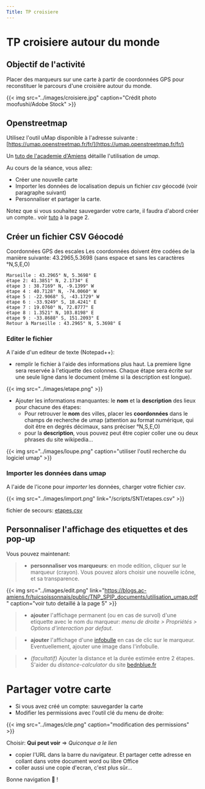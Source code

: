```yaml
---
Title: TP croisiere
---
```


# TP croisiere autour du monde
## Objectif de l'activité
Placer des marqueurs sur une carte à partir de coordonnées GPS pour reconstituer le parcours d'une croisière autour du monde.

{{< img src="../images/croisiere.jpg" caption="Crédit photo moofushi/Adobe Stock" >}}


## Openstreetmap
Utilisez l'outil uMap disponible à l'adresse suivante : [https://umap.openstreetmap.fr/fr/](https://umap.openstreetmap.fr/fr/)

Un [tuto de l'academie d'Amiens](https://blogs.ac-amiens.fr/tuicsoissonnais/public/TNP_SPIP_documents/utilisation_umap.pdf) détaille l'utilisation de *umap*.

Au cours de la séance, vous allez:

* Créer une nouvelle carte
* Importer les données de localisation depuis un fichier *csv* géocodé (voir paragraphe suivant)
* Personnaliser et partager la carte.

Notez que si vous souhaitez sauvegarder votre carte, il faudra d'abord créer un compte.. voir [tuto](https://blogs.ac-amiens.fr/tuicsoissonnais/public/TNP_SPIP_documents/utilisation_umap.pdf) à la page 2.

## Créer un fichier CSV Géocodé
Coordonnées GPS des escales
Les coordonnées doivent être codées de la manière suivante: 43.2965,5.3698 (sans espace et sans les caractères °N,S,E,O)

```
Marseille : 43.2965° N, 5.3698° E
étape 2: 41.3851° N, 2.1734° E
étape 3 : 38.7169° N, -9.1399° W
étape 4 : 40.7128° N, -74.0060° W
étape 5 : -22.9068° S, -43.1729° W
étape 6 : -33.9249° S, 18.4241° E
étape 7 : 19.0760° N, 72.8777° E
étape 8 : 1.3521° N, 103.8198° E
étape 9 : -33.8688° S, 151.2093° E
Retour à Marseille : 43.2965° N, 5.3698° E
```



### Editer le fichier
A l'aide d'un editeur de texte (Notepad++): 
* remplir le fichier à l'aide des informations plus haut. La premiere ligne sera reservée à l'etiquette des colonnes. Chaque étape sera écrite sur une seule ligne dans le document (même si la description est longue).

{{< img src="../images/etape.png" >}}

* Ajouter les informations manquantes: le **nom** et la **description** des lieux pour chacune des étapes:
	* Pour retrouver le **nom** des villes, placer les **coordonnées** dans le champs de recherche de umap (attention au format numérique, qui doit être en degrés décimaux, sans préciser °N,S,E,O)
	* pour la **description**, vous pouvez peut être copier coller une ou deux phrases du site wikipedia...

{{< img src="../images/loupe.png" caption="utiliser l'outil recherche du logiciel umap" >}}

### Importer les données dans umap
A l'aide de l'icone pour *importer* les données, charger votre fichier *csv*.

{{< img src="../images/import.png" link="/scripts/SNT/etapes.csv" >}}

fichier de secours: [etapes.csv](/scripts/SNT/etapes.csv)

## Personnaliser l'affichage des etiquettes et des pop-up
Vous pouvez maintenant:

> * **personnaliser vos marqueurs**: en mode edition, cliquer sur le marqueur (crayon).
Vous pouvez alors choisir une nouvelle icône, et sa transparence.

{{< img src="../images/edit.png" link="https://blogs.ac-amiens.fr/tuicsoissonnais/public/TNP_SPIP_documents/utilisation_umap.pdf" caption="voir tuto detaillé à la page 5" >}}

> * **ajouter** l'affichage permanent (ou en cas de survol) d'une etiquette avec le nom du marqueur: *menu de droite > Propriétés > Options d'interaction par defaut*.

> * **ajouter** l'affichage d'une [infobulle](https://wiki.cartocite.fr/doku.php?id=umap:5_-_je_cree_des_infobulles_multimedia) en cas de clic sur le marqueur. Eventuellement, ajouter une image dans l'infobulle.



> * *(facultatif)* Ajouter la distance et la durée estimée entre 2 étapes. S'aider du *distance-calculator* du site [bednblue.fr](https://www.bednblue.fr/sailing-distance-calculator)

# Partager votre carte
* Si vous avez créé un compte: sauvegarder la carte
* Modifier les permissions avec l'outil clé du menu de droite:

{{< img src="../images/cle.png" caption="modification des permissions" >}}

Choisir: **Qui peut voir** => *Quiconque a le lien*


* copier l'URL dans la barre du navigateur. Et partager cette adresse en collant dans votre document word ou libre Office
* coller aussi une copie d'ecran, c'est plus sûr...

Bonne navigation 🚢 !

